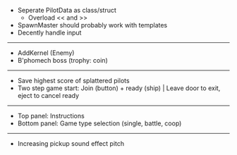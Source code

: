 - Seperate PilotData as class/struct
	* Overload \<\< and \>\> 
- SpawnMaster should probably work with templates
- Decently handle input

---

- AddKernel (Enemy)
- B'phomech boss (trophy: coin)

---

- Save highest score of splattered pilots
- Two step game start: Join (button) + ready (ship) | Leave door to exit, eject to cancel ready

---

- Top panel: Instructions
- Bottom panel: Game type selection (single, battle, coop)

---

- Increasing pickup sound effect pitch